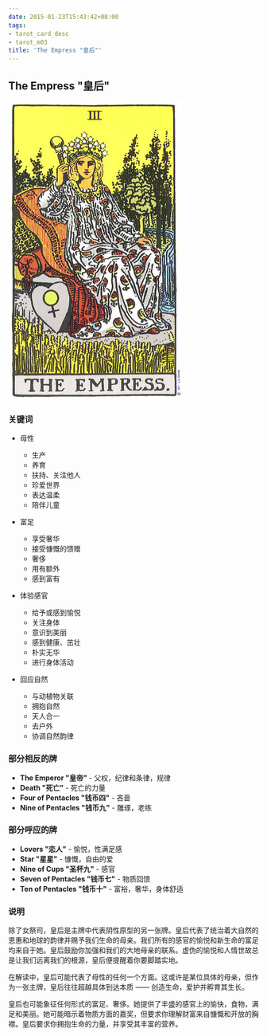 ```yaml
---
date: 2015-01-23T15:43:42+08:00
tags:
- tarot_card_desc
- tarot_m03
title: 'The Empress "皇后"'
---
```


## **The Empress "皇后"**

![](/img/tarot/big/maj03.jpg)

<!--more-->

### 关键词

+ 母性

  - 生产
  - 养育
  - 扶持、关注他人
  - 珍爱世界
  - 表达温柔
  - 陪伴儿童

+ 富足

  - 享受奢华
  - 接受慷慨的馈赠
  - 奢侈
  - 用有额外
  - 感到富有

+ 体验感官

  - 给予或感到愉悦
  - 关注身体
  - 意识到美丽
  - 感到健康、茁壮
  - 朴实无华
  - 进行身体活动

+ 回应自然

  - 与动植物关联
  - 拥抱自然
  - 天人合一
  - 去户外
  - 协调自然韵律

### 部分相反的牌

+ **The Emperor "皇帝"** - 父权，纪律和条律，规律
+ **Death "死亡"** - 死亡的力量
+ **Four of Pentacles "钱币四"** - 吝啬
+ **Nine of Pentacles "钱币九"** - 雕琢，老练

### 部分呼应的牌

+ **Lovers "恋人"** - 愉悦，性满足感
+ **Star "星星"** - 慷慨，自由的爱
+ **Nine of Cups "圣杯九"** - 感官
+ **Seven of Pentacles "钱币七"** - 物质回馈
+ **Ten of Pentacles "钱币十"** - 富裕，奢华，身体舒适


### 说明

除了女祭司，皇后是主牌中代表阴性原型的另一张牌。皇后代表了统治着大自然的恩惠和地球的韵律并赐予我们生命的母亲。我们所有的感官的愉悦和新生命的富足均来自于她。皇后鼓励你加强和我们的大地母亲的联系。虚伪的愉悦和人情世故总是让我们远离我们的根源，皇后便提醒着你要脚踏实地。

在解读中，皇后可能代表了母性的任何一个方面。这或许是某位具体的母亲，但作为一张主牌，皇后往往超越具体到达本质 —— 创造生命，爱护并孵育其生长。

皇后也可能象征任何形式的富足、奢侈。她提供了丰盛的感官上的愉快，食物，满足和美丽。她可能暗示着物质方面的嘉奖，但要求你理解财富来自慷慨和开放的胸襟。皇后要求你拥抱生命的力量，并享受其丰富的营养。

